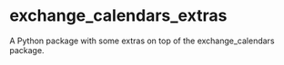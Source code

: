 # exchange_calendars_extras
A Python package with some extras on top of the exchange_calendars package.
